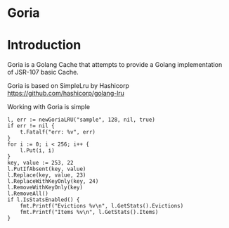 # Goria

# Introduction

Goria is a Golang Cache that attempts to provide a Golang implementation of JSR-107 basic Cache.

Goria is based on SimpleLru by Hashicorp https://github.com/hashicorp/golang-lru

Working with Goria is simple

```golang
l, err := newGoriaLRU("sample", 128, nil, true)
if err != nil {
	t.Fatalf("err: %v", err)
}
for i := 0; i < 256; i++ {
	l.Put(i, i)
}
key, value := 253, 22
l.PutIfAbsent(key, value)
l.Replace(key, value, 23)
l.ReplaceWithKeyOnly(key, 24)
l.RemoveWithKeyOnly(key)
l.RemoveAll()
if l.IsStatsEnabled() {
	fmt.Printf("Evictions %v\n", l.GetStats().Evictions)
	fmt.Printf("Items %v\n", l.GetStats().Items)
}
```
